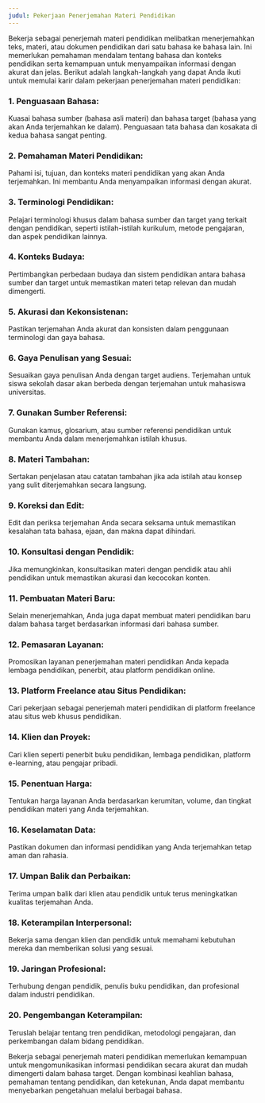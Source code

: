 ```yaml
---
judul: Pekerjaan Penerjemahan Materi Pendidikan
---
```


Bekerja sebagai penerjemah materi pendidikan melibatkan menerjemahkan teks, materi, atau dokumen pendidikan dari satu bahasa ke bahasa lain. Ini memerlukan pemahaman mendalam tentang bahasa dan konteks pendidikan serta kemampuan untuk menyampaikan informasi dengan akurat dan jelas. Berikut adalah langkah-langkah yang dapat Anda ikuti untuk memulai karir dalam pekerjaan penerjemahan materi pendidikan:

### 1. **Penguasaan Bahasa:**
Kuasai bahasa sumber (bahasa asli materi) dan bahasa target (bahasa yang akan Anda terjemahkan ke dalam). Penguasaan tata bahasa dan kosakata di kedua bahasa sangat penting.

### 2. **Pemahaman Materi Pendidikan:**
Pahami isi, tujuan, dan konteks materi pendidikan yang akan Anda terjemahkan. Ini membantu Anda menyampaikan informasi dengan akurat.

### 3. **Terminologi Pendidikan:**
Pelajari terminologi khusus dalam bahasa sumber dan target yang terkait dengan pendidikan, seperti istilah-istilah kurikulum, metode pengajaran, dan aspek pendidikan lainnya.

### 4. **Konteks Budaya:**
Pertimbangkan perbedaan budaya dan sistem pendidikan antara bahasa sumber dan target untuk memastikan materi tetap relevan dan mudah dimengerti.

### 5. **Akurasi dan Kekonsistenan:**
Pastikan terjemahan Anda akurat dan konsisten dalam penggunaan terminologi dan gaya bahasa.

### 6. **Gaya Penulisan yang Sesuai:**
Sesuaikan gaya penulisan Anda dengan target audiens. Terjemahan untuk siswa sekolah dasar akan berbeda dengan terjemahan untuk mahasiswa universitas.

### 7. **Gunakan Sumber Referensi:**
Gunakan kamus, glosarium, atau sumber referensi pendidikan untuk membantu Anda dalam menerjemahkan istilah khusus.

### 8. **Materi Tambahan:**
Sertakan penjelasan atau catatan tambahan jika ada istilah atau konsep yang sulit diterjemahkan secara langsung.

### 9. **Koreksi dan Edit:**
Edit dan periksa terjemahan Anda secara seksama untuk memastikan kesalahan tata bahasa, ejaan, dan makna dapat dihindari.

### 10. **Konsultasi dengan Pendidik:**
Jika memungkinkan, konsultasikan materi dengan pendidik atau ahli pendidikan untuk memastikan akurasi dan kecocokan konten.

### 11. **Pembuatan Materi Baru:**
Selain menerjemahkan, Anda juga dapat membuat materi pendidikan baru dalam bahasa target berdasarkan informasi dari bahasa sumber.

### 12. **Pemasaran Layanan:**
Promosikan layanan penerjemahan materi pendidikan Anda kepada lembaga pendidikan, penerbit, atau platform pendidikan online.

### 13. **Platform Freelance atau Situs Pendidikan:**
Cari pekerjaan sebagai penerjemah materi pendidikan di platform freelance atau situs web khusus pendidikan.

### 14. **Klien dan Proyek:**
Cari klien seperti penerbit buku pendidikan, lembaga pendidikan, platform e-learning, atau pengajar pribadi.

### 15. **Penentuan Harga:**
Tentukan harga layanan Anda berdasarkan kerumitan, volume, dan tingkat pendidikan materi yang Anda terjemahkan.

### 16. **Keselamatan Data:**
Pastikan dokumen dan informasi pendidikan yang Anda terjemahkan tetap aman dan rahasia.

### 17. **Umpan Balik dan Perbaikan:**
Terima umpan balik dari klien atau pendidik untuk terus meningkatkan kualitas terjemahan Anda.

### 18. **Keterampilan Interpersonal:**
Bekerja sama dengan klien dan pendidik untuk memahami kebutuhan mereka dan memberikan solusi yang sesuai.

### 19. **Jaringan Profesional:**
Terhubung dengan pendidik, penulis buku pendidikan, dan profesional dalam industri pendidikan.

### 20. **Pengembangan Keterampilan:**
Teruslah belajar tentang tren pendidikan, metodologi pengajaran, dan perkembangan dalam bidang pendidikan.

Bekerja sebagai penerjemah materi pendidikan memerlukan kemampuan untuk mengomunikasikan informasi pendidikan secara akurat dan mudah dimengerti dalam bahasa target. Dengan kombinasi keahlian bahasa, pemahaman tentang pendidikan, dan ketekunan, Anda dapat membantu menyebarkan pengetahuan melalui berbagai bahasa.